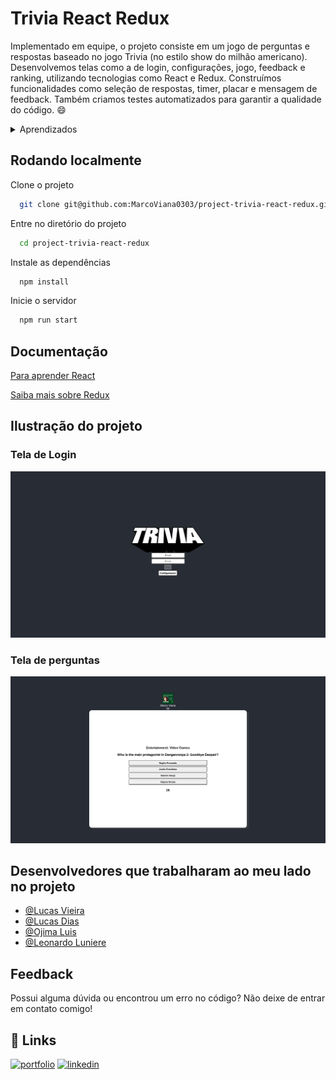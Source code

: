 # Trivia React Redux

Implementado em equipe, o projeto consiste em um jogo de perguntas e respostas baseado no jogo Trivia (no estilo show do milhão americano). Desenvolvemos telas como a de login, configurações, jogo, feedback e ranking, utilizando tecnologias como React e Redux. Construímos funcionalidades como seleção de respostas, timer, placar e mensagem de feedback. Também criamos testes automatizados para garantir a qualidade do código. :smile:

<details>
<summary> Aprendizados </summary>
 
- Criar um store Redux em aplicações React
- Criar reducers no Redux em aplicações React
- Criar actions no Redux em aplicações React
- Criar dispatchers no Redux em aplicações React
- Conectar Redux aos componentes React
- Criar actions assíncronas na sua aplicação React que faz uso de Redux.
- Escrever testes para garantir que sua aplicação possua uma boa cobertura de testes.

</details>

## Rodando localmente

Clone o projeto

```bash
  git clone git@github.com:MarcoViana0303/project-trivia-react-redux.git
```

Entre no diretório do projeto

```bash
  cd project-trivia-react-redux
```

Instale as dependências

```bash
  npm install
```

Inicie o servidor

```bash
  npm run start
```


## Documentação

[Para aprender React](https://react.dev/learn)

[Saiba mais sobre Redux](https://redux.js.org/introduction/getting-started)

## Ilustração do projeto

### Tela de Login
![Projeto Trivia React Redux](./trivia-react-redux.png)
### Tela de perguntas
![Projeto Trivia React Redux](./trivia-react-redux-1.png)

## Desenvolvedores que trabalharam ao meu lado no projeto

- [@Lucas Vieira](https://github.com/beterrabaA)
- [@Lucas Dias](https://github.com/LucasDiasAl)
- [@Ojima Luis](https://github.com/ojimaluis)
- [@Leonardo Luniere](https://github.com/LeonardoLuniere)


## Feedback

Possui alguma dúvida ou encontrou um erro no código? Não deixe de entrar em contato comigo!


## 🔗 Links
[![portfolio](https://img.shields.io/badge/my_portfolio-000?style=for-the-badge&logo=ko-fi&logoColor=white)](https://marcoviana-dev.vercel.app/)
[![linkedin](https://img.shields.io/badge/linkedin-0A66C2?style=for-the-badge&logo=linkedin&logoColor=white)](https://www.linkedin.com/in/marco-viana2022/)
